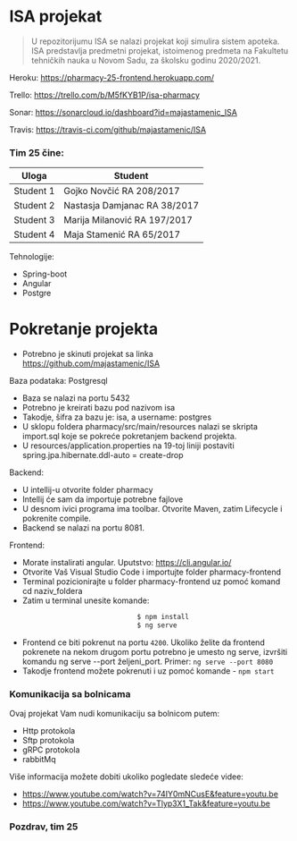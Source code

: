 # ISA projekat

> U repozitorijumu ISA se nalazi projekat
> koji simulira sistem apoteka.
> ISA predstavlja predmetni
> projekat, istoimenog predmeta na 
> Fakultetu tehničkih nauka u Novom Sadu,
> za školsku godinu 2020/2021.

Heroku: https://pharmacy-25-frontend.herokuapp.com/

Trello: https://trello.com/b/M5fKYB1P/isa-pharmacy

Sonar: https://sonarcloud.io/dashboard?id=majastamenic_ISA

Travis: https://travis-ci.com/github/majastamenic/ISA

### Tim 25 čine:
| Uloga | Student |
| ------ | ------ |
| Student 1 | Gojko Novčić RA 208/2017| 
| Student 2 | Nastasja Damjanac RA 38/2017| 
| Student 3 | Marija Milanović RA 197/2017|
| Student 4 | Maja Stamenić RA 65/2017|


Tehnologije:

  - Spring-boot
  - Angular
  - Postgre

# Pokretanje projekta
- Potrebno je skinuti projekat sa linka https://github.com/majastamenic/ISA

Baza podataka: Postgresql
  - Baza se nalazi na portu 5432
  - Potrebno je kreirati bazu pod nazivom isa
  - Takodje, šifra za bazu je: isa, a username: postgres
  - U sklopu foldera pharmacy/src/main/resources nalazi se skripta import.sql koje se pokreće pokretanjem backend projekta.
  - U resources/application.properties na 19-toj liniji postaviti spring.jpa.hibernate.ddl-auto = create-drop
    
Backend:
  - U intellij-u otvorite folder pharmacy
  - Intellij će sam da importuje potrebne fajlove
  - U desnom ivici programa ima toolbar. Otvorite Maven, zatim Lifecycle i pokrenite compile.
  - Backend se nalazi na portu 8081.
  
Frontend:
  - Morate instalirati angular. Uputstvo:  https://cli.angular.io/
  - Otvorite Vaš Visual Studio Code i importujte folder pharmacy-frontend
  - Terminal pozicionirajte u folder pharmacy-frontend uz pomoć komand cd naziv_foldera
  - Zatim u terminal unesite komande:
```sh
                                $ npm install
                                $ ng serve
```

- Frontend ce biti pokrenut na portu `4200`. Ukoliko želite da frontend pokrenete na nekom drugom portu potrebno je umesto ng serve, izvršiti komandu ng serve --port željeni_port. Primer: `ng serve --port 8080`
- Takodje frontend možete pokrenuti i uz pomoć komande - `npm start`

### Komunikacija sa bolnicama
Ovaj projekat Vam nudi komunikaciju sa bolnicom putem:
* Http protokola 
* Sftp protokola
* gRPC protokola
* rabbitMq

Više informacija možete dobiti ukoliko pogledate sledeće videe:
- https://www.youtube.com/watch?v=74IY0mNCusE&feature=youtu.be
- https://www.youtube.com/watch?v=Tlyp3X1_Tak&feature=youtu.be

### Pozdrav, tim 25







